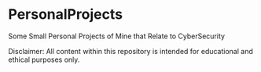# PersonalProjects
Some Small Personal Projects of Mine that Relate to CyberSecurity

Disclaimer: All content within this repository is intended for educational and ethical purposes only.
